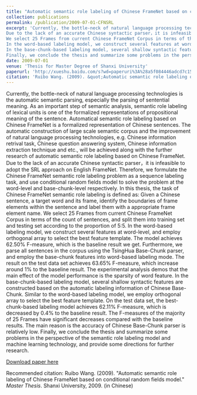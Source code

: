 ```yaml
---
title: "Automatic semantic role labeling of Chinese FrameNet based on conditional random fields model (in Chinese)"
collection: publications
permalink: /publication/2009-07-01-CFNSRL
excerpt: 'Currently, the bottle-neck of natural language processing technologies is the automatic semantic parsing, especially the parsing of sentential meaning. As an important step of semantic analysis, semantic role labeling of lexical units is one of  the formalized representations of propositional meaning of the sentence. Automatical semantic role labeling based on Chinese FrameNet is a formalized representation of Chinese sentences. The automatic construction of large scale semantic corpus and the improvement of natural language processing technologies, e.g. Chinese information retrival task, Chinese question answering system, Chinese information extraction technique and etc., will be achieved along with the further research of automatic semantic role labeling based on Chinese FrameNet.
Due to the lack of an accurate Chinese syntactic parser，it is infeasible to adopt the SRL approach on English FrameNet. Therefore, we formulate the Chinese FrameNet semantic role labeling problem as a sequence labeling task, and use conditional random fields model to solve the problem at the word-level and base-chunk-level respectively. In this thesis, the task of Chinese FrameNet semantic role labeling is defined as: Given a Chinese sentence, a target word and its frame, identify the boundaries of frame elements within the sentence and label them with a appropriate frame element name.
We select 25 Frames from current Chinese FrameNet Corpus in terms of the count of sentences, and split them into training set and testing set according to the proportion of 5:5. 
In the word-based labeling model, we construct several features at word-level, and employ orthogonal array to select the best feature template. The model achieves 62.50% F-measure, which is the baseline result we get. Furthermore, we parse all sentences in the corpus using the TsingHua Base-Chunk parser, and employ the base-chunk features into word-based labeling mode. The result on the test data set achieves 63.65% F-measure, which increase around 1% to the baseline result. The experimental analysis demos that the main effect of the model performance is the sparsity of word feature.
In the base-chunk-based labeling model, several shallow syntactic features are constructed based on the automatic labeling information of Chinese Base-Chunk. Similar to the word-based labeling model, we employ orthogonal array to select the best feature template. On the test data set, the best-chunk-based labeling model achieves 62.11% F-measure, which is decreased by 0.4% to the baseline result. The F-measures of the majority of 25 Frames have significant decreases compared with the baseline results. The main reason is the accuracy of Chinese Base-Chunk parser is relatively low. 
Finally, we conclude the thesis and summarize some problems in the perspective of the semantic role labeling model and machine learning technology, and provide some directions for further research.'
date: 2009-07-01
venue: 'Thesis for Master Degree of Shanxi University'
paperurl: 'http://xueshu.baidu.com/s?wd=paperuri%3A%28a5f084446adcd7c15803e426eb03462b%29&filter=sc_long_sign&tn=SE_xueshusource_2kduw22v&sc_vurl=http%3A%2F%2Fcdmd.cnki.com.cn%2FArticle%2FCDMD-10108-2010059458.htm&ie=utf-8&sc_us=13772334446923127954'
citation: 'Ruibo Wang. (2009). &quot;Automatic semantic role labeling of Chinese FrameNet based on conditional random fields model.&quot; <i>Master Thesis</i>. Shanxi University, 2009. (in Chinese)'
---
```

Currently, the bottle-neck of natural language processing technologies is the automatic semantic parsing, especially the parsing of sentential meaning. As an important step of semantic analysis, semantic role labeling of lexical units is one of  the formalized representations of propositional meaning of the sentence. Automatical semantic role labeling based on Chinese FrameNet is a formalized representation of Chinese sentences. The automatic construction of large scale semantic corpus and the improvement of natural language processing technologies, e.g. Chinese information retrival task, Chinese question answering system, Chinese information extraction technique and etc., will be achieved along with the further research of automatic semantic role labeling based on Chinese FrameNet.
Due to the lack of an accurate Chinese syntactic parser，it is infeasible to adopt the SRL approach on English FrameNet. Therefore, we formulate the Chinese FrameNet semantic role labeling problem as a sequence labeling task, and use conditional random fields model to solve the problem at the word-level and base-chunk-level respectively. In this thesis, the task of Chinese FrameNet semantic role labeling is defined as: Given a Chinese sentence, a target word and its frame, identify the boundaries of frame elements within the sentence and label them with a appropriate frame element name.
We select 25 Frames from current Chinese FrameNet Corpus in terms of the count of sentences, and split them into training set and testing set according to the proportion of 5:5. 
In the word-based labeling model, we construct several features at word-level, and employ orthogonal array to select the best feature template. The model achieves 62.50% F-measure, which is the baseline result we get. Furthermore, we parse all sentences in the corpus using the TsingHua Base-Chunk parser, and employ the base-chunk features into word-based labeling mode. The result on the test data set achieves 63.65% F-measure, which increase around 1% to the baseline result. The experimental analysis demos that the main effect of the model performance is the sparsity of word feature.
In the base-chunk-based labeling model, several shallow syntactic features are constructed based on the automatic labeling information of Chinese Base-Chunk. Similar to the word-based labeling model, we employ orthogonal array to select the best feature template. On the test data set, the best-chunk-based labeling model achieves 62.11% F-measure, which is decreased by 0.4% to the baseline result. The F-measures of the majority of 25 Frames have significant decreases compared with the baseline results. The main reason is the accuracy of Chinese Base-Chunk parser is relatively low. 
Finally, we conclude the thesis and summarize some problems in the perspective of the semantic role labeling model and machine learning technology, and provide some directions for further research.

[Download paper here](https://rambowang.github.io/file/200622402008_ms_thesis_wangrb.pdf)

Recommended citation: Ruibo Wang. (2009). &quot;Automatic semantic role labeling of Chinese FrameNet based on conditional random fields model.&quot; <i>Master Thesis</i>. Shanxi University, 2009. (in Chinese)



























